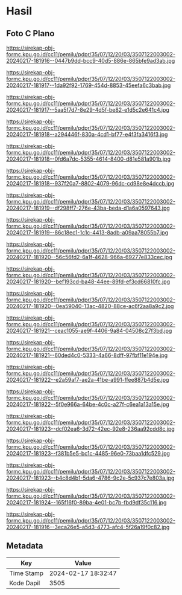 # Hasil

## Foto C Plano

https://sirekap-obj-formc.kpu.go.id/cc11/pemilu/pdpr/35/07/12/20/03/3507122003002-20240217-181916--0447b9dd-bcc9-40d5-886e-865bfe9ad3ab.jpg

https://sirekap-obj-formc.kpu.go.id/cc11/pemilu/pdpr/35/07/12/20/03/3507122003002-20240217-181917--1da92f92-1769-454d-8853-45eefa6c3bab.jpg

https://sirekap-obj-formc.kpu.go.id/cc11/pemilu/pdpr/35/07/12/20/03/3507122003002-20240217-181917--5aa5f7d7-8e29-4d5f-be82-e1d5c2e641c4.jpg

https://sirekap-obj-formc.kpu.go.id/cc11/pemilu/pdpr/35/07/12/20/03/3507122003002-20240217-181918--a294446f-830a-4cd1-bf77-e4f3fa3416f3.jpg

https://sirekap-obj-formc.kpu.go.id/cc11/pemilu/pdpr/35/07/12/20/03/3507122003002-20240217-181918--0fd6a7dc-5355-4614-8400-d81e581a901b.jpg

https://sirekap-obj-formc.kpu.go.id/cc11/pemilu/pdpr/35/07/12/20/03/3507122003002-20240217-181918--937f20a7-8802-4079-96dc-cd98e8e4dccb.jpg

https://sirekap-obj-formc.kpu.go.id/cc11/pemilu/pdpr/35/07/12/20/03/3507122003002-20240217-181919--df298ff7-276e-43ba-beda-d1a6a0597643.jpg

https://sirekap-obj-formc.kpu.go.id/cc11/pemilu/pdpr/35/07/12/20/03/3507122003002-20240217-181919--86c18ec1-1c1c-4413-8adb-a09aa78055b7.jpg

https://sirekap-obj-formc.kpu.go.id/cc11/pemilu/pdpr/35/07/12/20/03/3507122003002-20240217-181920--56c56fd2-6a1f-4628-966a-69277e833cec.jpg

https://sirekap-obj-formc.kpu.go.id/cc11/pemilu/pdpr/35/07/12/20/03/3507122003002-20240217-181920--bef193cd-ba48-44ee-89fd-ef3cd66810fc.jpg

https://sirekap-obj-formc.kpu.go.id/cc11/pemilu/pdpr/35/07/12/20/03/3507122003002-20240217-181920--0ea59040-13ac-4820-88ce-ac6f2aa8a9c2.jpg

https://sirekap-obj-formc.kpu.go.id/cc11/pemilu/pdpr/35/07/12/20/03/3507122003002-20240217-181921--ceac1055-ae9f-4406-9a84-04508c27f3bd.jpg

https://sirekap-obj-formc.kpu.go.id/cc11/pemilu/pdpr/35/07/12/20/03/3507122003002-20240217-181921--60ded4c0-5333-4a66-8dff-97fbf11e194e.jpg

https://sirekap-obj-formc.kpu.go.id/cc11/pemilu/pdpr/35/07/12/20/03/3507122003002-20240217-181922--e2a59af7-ae2a-41be-a991-ffee887b4d5e.jpg

https://sirekap-obj-formc.kpu.go.id/cc11/pemilu/pdpr/35/07/12/20/03/3507122003002-20240217-181922--5f0e966a-64be-4c0c-a27f-c6ea1a13a15e.jpg

https://sirekap-obj-formc.kpu.go.id/cc11/pemilu/pdpr/35/07/12/20/03/3507122003002-20240217-181923--dcf02ea6-3d72-42ec-92e8-236aa92cdd8c.jpg

https://sirekap-obj-formc.kpu.go.id/cc11/pemilu/pdpr/35/07/12/20/03/3507122003002-20240217-181923--f381b5e5-bc1c-4485-96e0-73baa1dfc529.jpg

https://sirekap-obj-formc.kpu.go.id/cc11/pemilu/pdpr/35/07/12/20/03/3507122003002-20240217-181923--b4c8d4b1-5da6-4786-9c2e-5c937c7e803a.jpg

https://sirekap-obj-formc.kpu.go.id/cc11/pemilu/pdpr/35/07/12/20/03/3507122003002-20240217-181924--165f16f0-89ba-4e01-bc7b-fbd9df35c116.jpg

https://sirekap-obj-formc.kpu.go.id/cc11/pemilu/pdpr/35/07/12/20/03/3507122003002-20240217-181916--3eca26e5-a5d3-4773-afc4-5f26a19f0c82.jpg


## Metadata

| Key        | Value               |
| ---------- | ------------------- |
| Time Stamp | 2024-02-17 18:32:47 |
| Kode Dapil | 3505                |



